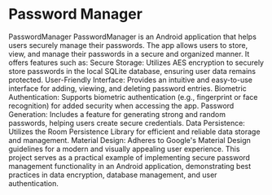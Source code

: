 # Password Manager
 PasswordManager  PasswordManager is an Android application that helps users securely manage their passwords. The app allows users to store, view, and manage their passwords in a secure and organized manner. It offers features such as:  Secure Storage: Utilizes AES encryption to securely store passwords in the local SQLite database, ensuring user data remains protected. User-Friendly Interface: Provides an intuitive and easy-to-use interface for adding, viewing, and deleting password entries. Biometric Authentication: Supports biometric authentication (e.g., fingerprint or face recognition) for added security when accessing the app. Password Generation: Includes a feature for generating strong and random passwords, helping users create secure credentials. Data Persistence: Utilizes the Room Persistence Library for efficient and reliable data storage and management. Material Design: Adheres to Google's Material Design guidelines for a modern and visually appealing user experience. This project serves as a practical example of implementing secure password management functionality in an Android application, demonstrating best practices in data encryption, database management, and user authentication.
